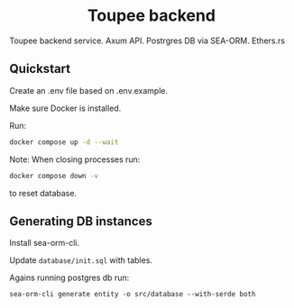 # <h1 align="center"> Toupee backend </h1>

Toupee backend service. Axum API. Postrgres DB via SEA-ORM. Ethers.rs

## Quickstart

Create an .env file based on .env.example.

Make sure Docker is installed.

Run:

```bash
docker compose up -d --wait
```

Note:
When closing processes run:

```bash
docker compose down -v
```

to reset database.

## Generating DB instances

Install sea-orm-cli.

Update `database/init.sql` with tables.

Agains running postgres db run:

```
sea-orm-cli generate entity -o src/database --with-serde both
```

